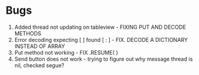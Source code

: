 #  Bugs

1. Added thread not updating on tableview - FIXING PUT AND DECODE METHODS
2. Error decoding expecting [ ] found [ : ] - FIX. DECODE A DICTIONARY INSTEAD OF ARRAY
3. Put method not working - FIX .RESUME( )
4. Send button does not work - trying to figure out why message thread is nil, checked segue?
